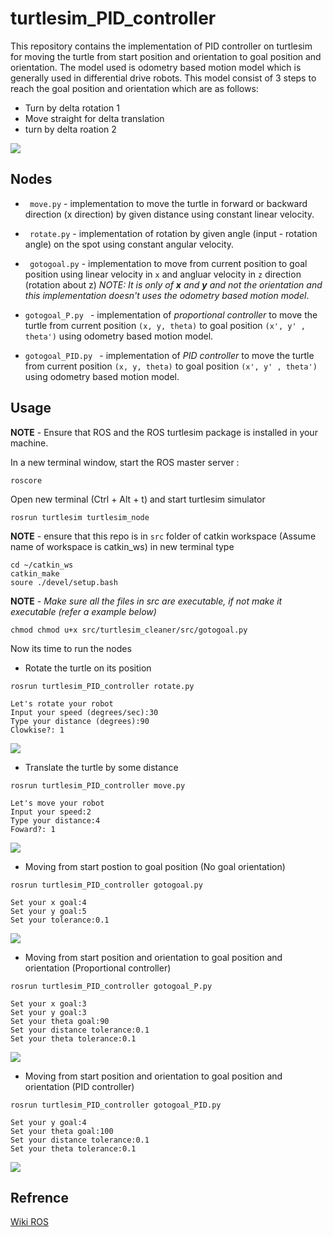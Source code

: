 # turtlesim_PID_controller
This repository contains the implementation of PID controller on turtlesim for moving the turtle from start position and orientation to goal position and orientation. 
The model used is odometry based motion model which is generally used in differential drive robots. This model consist of 3 steps to reach the goal position and orientation which are as follows:
- Turn by delta rotation 1
- Move straight for delta translation
- turn by delta roation 2

![](https://github.com/saad2121/turtlesim_PID_controller/blob/master/results/odometry_model.PNG)

## Nodes
- ``` move.py``` - implementation to move the turtle in forward or backward direction (x direction) by given distance using constant linear velocity.

- ``` rotate.py``` - implementation of rotation by given angle (input - rotation angle) on the spot using constant angular velocity.

- ``` gotogoal.py``` - implementation to move from current position to goal position using linear velocity in ```x``` and angluar velocity in ```z``` direction (rotation about z) *NOTE: It is only of **x** and **y** and not the orientation and this implementation doesn't uses the odometry based motion model*.

- ```gotogoal_P.py ``` - implementation of *proportional controller* to move the turtle from current position ```(x, y, theta)``` to goal position ```(x', y' , theta')``` using odometry based motion model.

- ```gotogoal_PID.py ``` - implementation of *PID controller* to move the turtle from current position ```(x, y, theta)``` to goal position ```(x', y' , theta')``` using odometry based motion model.

## Usage 
**NOTE** - Ensure that ROS and the ROS turtlesim package is installed in your machine.

In a new terminal window, start the ROS master server :

``` 
roscore
```

Open new terminal (Ctrl + Alt + t) and start turtlesim simulator

``` 
rosrun turtlesim turtlesim_node 
```

**NOTE** - ensure that this repo is in ```src``` folder of catkin workspace (Assume name of workspace is catkin_ws)
in new terminal type
``` 
cd ~/catkin_ws
catkin_make
soure ./devel/setup.bash 
```
**NOTE** - *Make sure all the files in src are executable, if not make it executable (refer a example below)*
```
chmod chmod u+x src/turtlesim_cleaner/src/gotogoal.py
```

Now its time to run the nodes
- Rotate the turtle on its position
 ```
rosrun turtlesim_PID_controller rotate.py
```
```
Let's rotate your robot
Input your speed (degrees/sec):30
Type your distance (degrees):90
Clowkise?: 1
```
   ![](https://github.com/saad2121/turtlesim_PID_controller/blob/master/results/rotate.gif)
 - Translate the turtle by some distance  
```
rosrun turtlesim_PID_controller move.py
```
```
Let's move your robot
Input your speed:2
Type your distance:4
Foward?: 1

```
![](https://github.com/saad2121/turtlesim_PID_controller/blob/master/results/move.gif)

- Moving from start postion to goal position (No goal orientation)
```
rosrun turtlesim_PID_controller gotogoal.py
```
```
Set your x goal:4
Set your y goal:5
Set your tolerance:0.1
```
![](https://github.com/saad2121/turtlesim_PID_controller/blob/master/results/gotogoal.gif)

- Moving from start position and orientation to goal position and orientation (Proportional controller)
```
rosrun turtlesim_PID_controller gotogoal_P.py
```
```
Set your x goal:3
Set your y goal:3
Set your theta goal:90
Set your distance tolerance:0.1
Set your theta tolerance:0.1
```
![](https://github.com/saad2121/turtlesim_PID_controller/blob/master/results/gotogoal_P.gif)

- Moving from start position and orientation to goal position and orientation (PID controller)

```
rosrun turtlesim_PID_controller gotogoal_PID.py
```
```Set your x goal:8
Set your y goal:4
Set your theta goal:100
Set your distance tolerance:0.1
Set your theta tolerance:0.1
```
![](https://github.com/saad2121/turtlesim_PID_controller/blob/master/results/gotogoal_PID.gif)

## Refrence 
[Wiki ROS](http://wiki.ros.org/turtlesim/Tutorials/Moving%20in%20a%20Straight%20Line)

